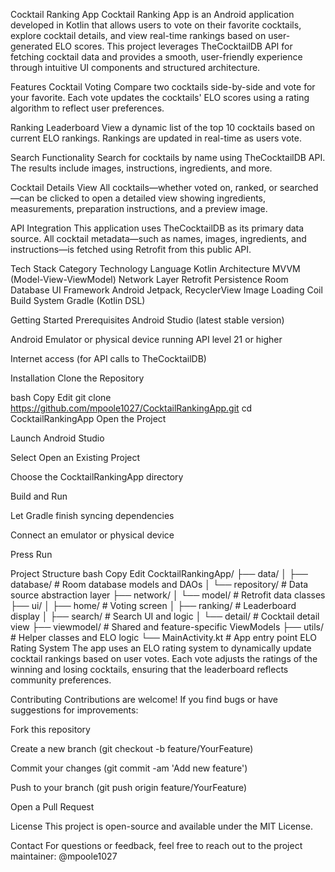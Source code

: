 Cocktail Ranking App
Cocktail Ranking App is an Android application developed in Kotlin that allows users to vote on their favorite cocktails, explore cocktail details, and view real-time rankings based on user-generated ELO scores. This project leverages TheCocktailDB API for fetching cocktail data and provides a smooth, user-friendly experience through intuitive UI components and structured architecture.

Features
Cocktail Voting
Compare two cocktails side-by-side and vote for your favorite. Each vote updates the cocktails' ELO scores using a rating algorithm to reflect user preferences.

Ranking Leaderboard
View a dynamic list of the top 10 cocktails based on current ELO rankings. Rankings are updated in real-time as users vote.

Search Functionality
Search for cocktails by name using TheCocktailDB API. The results include images, instructions, ingredients, and more.

Cocktail Details View
All cocktails—whether voted on, ranked, or searched—can be clicked to open a detailed view showing ingredients, measurements, preparation instructions, and a preview image.

API Integration
This application uses TheCocktailDB as its primary data source. All cocktail metadata—such as names, images, ingredients, and instructions—is fetched using Retrofit from this public API.

Tech Stack
Category	Technology
Language	Kotlin
Architecture	MVVM (Model-View-ViewModel)
Network Layer	Retrofit
Persistence	Room Database
UI Framework	Android Jetpack, RecyclerView
Image Loading	Coil
Build System	Gradle (Kotlin DSL)

Getting Started
Prerequisites
Android Studio (latest stable version)

Android Emulator or physical device running API level 21 or higher

Internet access (for API calls to TheCocktailDB)

Installation
Clone the Repository

bash
Copy
Edit
git clone https://github.com/mpoole1027/CocktailRankingApp.git
cd CocktailRankingApp
Open the Project

Launch Android Studio

Select Open an Existing Project

Choose the CocktailRankingApp directory

Build and Run

Let Gradle finish syncing dependencies

Connect an emulator or physical device

Press Run

Project Structure
bash
Copy
Edit
CocktailRankingApp/
├── data/
│   ├── database/       # Room database models and DAOs
│   └── repository/     # Data source abstraction layer
├── network/
│   └── model/          # Retrofit data classes
├── ui/
│   ├── home/           # Voting screen
│   ├── ranking/        # Leaderboard display
│   ├── search/         # Search UI and logic
│   └── detail/         # Cocktail detail view
├── viewmodel/          # Shared and feature-specific ViewModels
├── utils/              # Helper classes and ELO logic
└── MainActivity.kt     # App entry point
ELO Rating System
The app uses an ELO rating system to dynamically update cocktail rankings based on user votes. Each vote adjusts the ratings of the winning and losing cocktails, ensuring that the leaderboard reflects community preferences.

Contributing
Contributions are welcome! If you find bugs or have suggestions for improvements:

Fork this repository

Create a new branch (git checkout -b feature/YourFeature)

Commit your changes (git commit -am 'Add new feature')

Push to your branch (git push origin feature/YourFeature)

Open a Pull Request

License
This project is open-source and available under the MIT License.

Contact
For questions or feedback, feel free to reach out to the project maintainer: @mpoole1027
